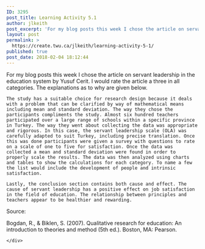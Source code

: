 ```yaml
---
ID: 3295
post_title: Learning Activity 5.1
author: jlkeith
post_excerpt: 'For my blog posts this week I chose the article on servant leadership in the education system by Yusuf Cerit. I would rate the article a three in all categories. The explanations as to why are given below. The study has a suitable choice for research design because it deals with a problem that can [&hellip;]'
layout: post
permalink: >
  https://create.twu.ca/jlkeith/learning-activity-5-1/
published: true
post_date: 2018-02-04 18:12:44
---
```

For my blog posts this week I chose the article on servant leadership in the education system by Yusuf Cerit. I would rate the article a three in all categories. The explanations as to why are given below.

<pre><code>The study has a suitable choice for research design because it deals with a problem that can be clarified by way of mathematical means including mean and standard deviation. The way they chose the participants compliments the study. Almost six hundred teachers participated over a large range of schools within a specific province in Turkey. The way they went about collecting the data was appropriate and rigorous. In this case, the servant leadership scale (OLA) was carefully adapted to suit Turkey, including precise translation. Once this was done participants were given a survey with questions to rate on a scale of one to five for satisfaction. Once the data was collected a mean and standard deviation were found in order to properly scale the results. The data was then analyzed using charts and tables to show the calculations for each category. To name a few the list would include the development of people and intrinsic satisfaction. 

Lastly, the conclusion section contains both cause and effect. The cause of servant leadership has a positive effect on job satisfaction in the field of education. The relationship between principles and teachers appear to be healthier and rewarding. 
</code></pre>

Source:

Bogdan, R., &amp; Biklen, S. (2007). Qualitative research for education: An introduction to theories and method (5th ed.). Boston, MA: Pearson.

<div id="themify_builder_content-54" data-postid="54" class="themify_builder_content themify_builder_content-54 themify_builder">

    </div>

<!-- /themify_builder_content -->